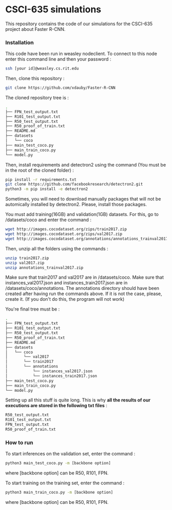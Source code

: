 # CSCI-635 simulations 
This repository contains the code of our simulations for the CSCI-635 project about Faster R-CNN.

### Installation

This code have been run in weasley nodeclient. To connect to this node enter this command line and then your password :

```sh
ssh [your id]@weasley.cs.rit.edu
```


Then, clone this repository :

```sh
git clone https://github.com/xdauby/Faster-R-CNN
```

The cloned repository tree is :

```sh
.
├── FPN_test_output.txt
├── R101_test_output.txt
├── R50_test_output.txt
├── R50_proof_of_train.txt
├── README.md
├── datasets
│   └── coco
├── main_test_coco.py
├── main_train_coco.py
└── model.py
```

Then, install requirements and detectron2 using the command (You must be in the root of the cloned folder) : 

```sh
pip install -r requirements.txt
git clone https://github.com/facebookresearch/detectron2.git
python3 -m pip install -e detectron2
```
Sometimes, you will need to download manually packages that will not be automically installed by detectron2. Please, install those packages.

You must add training(16GB) and validation(1GB) datasets. For this, go to /datasets/coco and enter the command :

```sh
wget http://images.cocodataset.org/zips/train2017.zip
wget http://images.cocodataset.org/zips/val2017.zip
wget http://images.cocodataset.org/annotations/annotations_trainval2017.zip
```

Then, unzip all the folders using the commands :

```sh
unzip train2017.zip
unzip val2017.zip
unzip annotations_trainval2017.zip
```

Make sure that train2017 and val2017 are in /datasets/coco.
Make sure that instances_val2017.json and instances_train2017.json are in /datasets/coco/annotations. The annotations directory should have been created after having run the commands above. If it is not the case, please, create it.
(If you don't do this, the program will not work)


You're final tree must be :

```sh
.
├── FPN_test_output.txt
├── R101_test_output.txt
├── R50_test_output.txt
├── R50_proof_of_train.txt
├── README.md
├── datasets
│   └── coco
│       └── val2017
│       └── train2017
│       └── annotations
│           └── instances_val2017.json
│           └── instances_train2017.json
├── main_test_coco.py
├── main_train_coco.py
└── model.py
```

Setting up all this stuff is quite long. This is why **all the results of our executions are stored in the following txt files** :

```sh
R50_test_output.txt
R101_test_output.txt
FPN_test_output.txt
R50_proof_of_train.txt
```

### How to run 

To start inferences on the validation set, enter the command :

```sh
python3 main_test_coco.py -m [backbone option]
```
where [backbone option] can be R50, R101, FPN.


To start training on the training set, enter the command :

```sh
python3 main_train_coco.py -m [backbone option]
```
where [backbone option] can be R50, R101, FPN.




